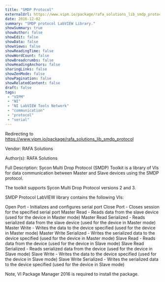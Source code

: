 ```yaml
---
title: "SMDP Protocol"
externalUrl: https://www.vipm.io/package/rafa_solutions_lib_smdp_protocol
date: 2016-12-02
summary: "SMDP protocol LabVIEW Library."
showSummary: true
showAuthor: false
showEdit: false
showData: false
showViews: false
showReadingTime: false
showWordCount: false
showBreadcrumbs: false
showHeadingAnchors: false
sharingLinks: false
showZenMode: false
showPagination: false
showRelatedContent: false
draft: false
tags:
 - "VIPM"
 - "NI"
 - "NI LabVIEW Tools Network"
 - "communication"
 - "protocol"
 - "serial"
---
```


Redirecting to https://www.vipm.io/package/rafa_solutions_lib_smdp_protocol

Vendor: RAFA Solutions

Author(s): RAFA Solutions
 
Full Description:
Sycon Multi Drop Protocol (SMDP) Toolkit is a library of VIs for data communication between Master and Slave devices using the SMDP protocol.

The toolkit supports Sycon Multi Drop Protocol versions 2 and 3.

SMDP Protocol LabVIEW library contains the following VIs:

Open Port - Initializes and configures serial port 
Close Port - Closes session for the specified serial port 
Master Read - Reads data from the slave device (used for the device in Master mode) 
Master Read Serialized - Reads serialized data from the slave device (used for the device in Master mode) 
Master Write - Writes the data to the device specified (used for the device in Master mode) 
Master Write Serialized - Writes the serialized data to the device specified (used for the device in Master mode) 
Slave Read - Reads data from the device (used for the device in Slave mode) 
Slave Read Serialized - Reads serialized data from the device (used for the device in Slave mode) 
Slave Write - Writes the data to the device specified (used for the device in Slave mode) 
Slave Write Serialized - Writes the serialized data to the device specified (used for the device in Slave mode)

Note, VI Package Manager 2016 is required to install the package.